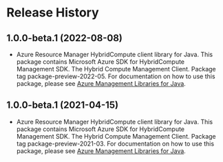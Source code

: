 # Release History

## 1.0.0-beta.1 (2022-08-08)

- Azure Resource Manager HybridCompute client library for Java. This package contains Microsoft Azure SDK for HybridCompute Management SDK. The Hybrid Compute Management Client. Package tag package-preview-2022-05. For documentation on how to use this package, please see [Azure Management Libraries for Java](https://aka.ms/azsdk/java/mgmt).

## 1.0.0-beta.1 (2021-04-15)

- Azure Resource Manager HybridCompute client library for Java. This package contains Microsoft Azure SDK for HybridCompute Management SDK. The Hybrid Compute Management Client. Package tag package-preview-2021-03. For documentation on how to use this package, please see [Azure Management Libraries for Java](https://aka.ms/azsdk/java/mgmt).
